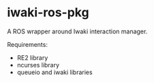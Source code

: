 iwaki-ros-pkg
=============

A ROS wrapper around Iwaki interaction manager.


Requirements: 

- RE2 library
- ncurses library
- queueio and iwaki libraries